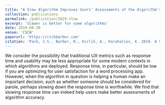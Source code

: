```yaml
---
title: "A Slow Algorithm Improves Users’ Assessments of the Algorithm’s Accuracy"
collection: publications
permalink: /publication/2019-slow
excerpt: 'Slower is better for some algorithms'
date: 2019-08-30
venue: 'CSCW'
paperurl: 'https://rickbarber.com'
citation: 'Park, J.S., Barber, R., Kirlik, A., Karahalios, K. 2019. A Slow Algorithm Improves Users’ Assessments of the Algorithm’s Accuracy. J. ACM 37, 4, Article 111 (August 2019). 
---
```

We consider the possibility that traditional UX metrics such as response time and usability may be less appropriate for some modern contexts in which algorithms are deployed. Response time, in particular, should be low if you are optimizing for user satisfaction for a word processing app. However, when the algorithm in question is helping a human make an important decision, such as whether someone should be considered for parole, perhaps slowing down the response time is worthwhile. We find that slowing response time can indeed help users make better assessments of algorithm accuracy. 

